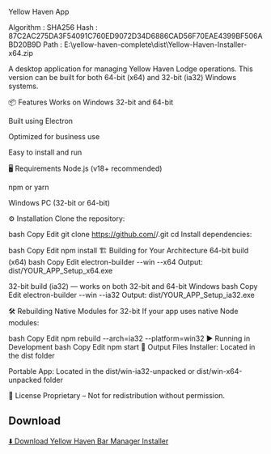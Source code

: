 Yellow Haven App

Algorithm : SHA256
Hash      : 87C2AC275DA3F54091C760ED9072D34D6886CAD56F70EAE4399BF506ABD20B9D
Path      : E:\yellow-haven-complete\dist\Yellow-Haven-Installer-x64.zip

A desktop application for managing Yellow Haven Lodge operations.
This version can be built for both 64-bit (x64) and 32-bit (ia32) Windows systems.

📦 Features
Works on Windows 32-bit and 64-bit

Built using Electron

Optimized for business use

Easy to install and run

🖥️ Requirements
Node.js (v18+ recommended)

npm or yarn

Windows PC (32-bit or 64-bit)

⚙️ Installation
Clone the repository:

bash
Copy
Edit
git clone https://github.com/<your-username>/<your-repo>.git
cd <your-repo>
Install dependencies:

bash
Copy
Edit
npm install
🏗️ Building for Your Architecture
64-bit build (x64)
bash
Copy
Edit
electron-builder --win --x64
Output:
dist/YOUR_APP_Setup_x64.exe

32-bit build (ia32) — works on both 32-bit and 64-bit Windows
bash
Copy
Edit
electron-builder --win --ia32
Output:
dist/YOUR_APP_Setup_ia32.exe

🛠️ Rebuilding Native Modules for 32-bit
If your app uses native Node modules:

bash
Copy
Edit
npm rebuild --arch=ia32 --platform=win32
▶️ Running in Development
bash
Copy
Edit
npm start
📂 Output Files
Installer: Located in the dist folder

Portable App: Located in the dist/win-ia32-unpacked or dist/win-x64-unpacked folder

📜 License
Proprietary – Not for redistribution without permission.
## Download
[⬇️ Download Yellow Haven Bar Manager Installer](https://DINGZTRADER/yellow-haven-complete)


